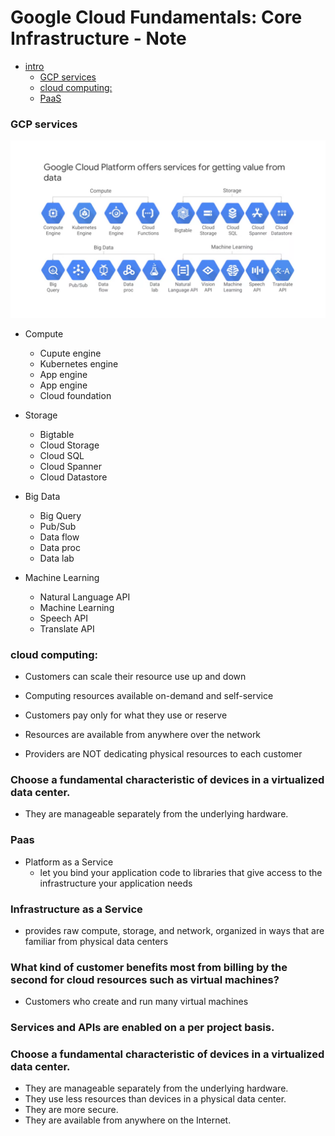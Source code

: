 Google Cloud Fundamentals: Core Infrastructure - Note
=====================================================
- [intro](#intro)
  - [GCP services](#GCP-services)
  - [cloud computing:](#cloud-computing:)
  - [PaaS](#PaaS)



### GCP services
![alt text](https://github.com/hojat-gazestani/Cloud/blob/main/GCP/Corsera/1-%20GCP%20resource%20hairearchy/1-services.png)

* Compute
  * Cupute engine
  * Kubernetes engine
  * App engine 
  * App engine 
  * Cloud foundation

* Storage 
  * Bigtable 
  * Cloud Storage 
  * Cloud SQL 
  * Cloud Spanner 
  * Cloud Datastore 

* Big Data 
  * Big Query 
  * Pub/Sub 
  * Data flow 
  * Data proc
  * Data lab

* Machine Learning 
  * Natural Language API 
  * Machine Learning 
  * Speech API 
  * Translate API 

### cloud computing: 
- Customers can scale their resource use up and down 
- Computing resources available on-demand and self-service 
- Customers pay only for what they use or reserve 
- Resources are available from anywhere over the network 

- Providers are NOT dedicating physical resources to each customer 

### Choose a fundamental characteristic of devices in a virtualized data center. 
- They are manageable separately from the underlying hardware. 

### Paas
* Platform as a Service 
  * let you bind your application code to libraries that give access to the infrastructure your application needs 


### Infrastructure as a Service
- provides raw compute, storage, and network, organized in ways that are familiar from physical data centers 

### What kind of customer benefits most from billing by the second for cloud resources such as virtual machines?
- Customers who create and run many virtual machines 

### Services and APIs are enabled on a per project basis.

### Choose a fundamental characteristic of devices in a virtualized data center.
- They are manageable separately from the underlying hardware. 
- They use less resources than devices in a physical data center. 
- They are more secure. 
- They are available from anywhere on the Internet. 
